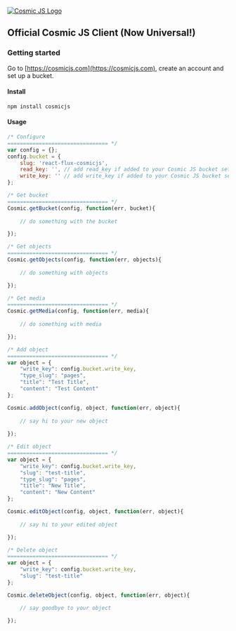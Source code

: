 [![Cosmic JS Logo](https://cosmicjs.com/images/marketing/logo-w-brand.jpg)](https://cosmicjs.com/)
## Official Cosmic JS Client (Now Universal!)

### Getting started
Go to [https://cosmicjs.com](https://cosmicjs.com), create an account and set up a bucket.

#### Install
```
npm install cosmicjs
```

#### Usage

```javascript
/* Configure
================================ */
var config = {};
config.bucket = {
	slug: 'react-flux-cosmicjs',
	read_key: '', // add read_key if added to your Cosmic JS bucket settings
	write_key: '' // add write_key if added to your Cosmic JS bucket settings
};

/* Get bucket
================================ */
Cosmic.getBucket(config, function(err, bucket){
				
	// do something with the bucket

});

/* Get objects
================================ */
Cosmic.getObjects(config, function(err, objects){
				
	// do something with objects

});

/* Get media
================================ */
Cosmic.getMedia(config, function(err, media){
			
	// do something with media

});

/* Add object
================================ */
var object = {
	"write_key": config.bucket.write_key,
	"type_slug": "pages",
	"title": "Test Title",
	"content": "Test Content"
};

Cosmic.addObject(config, object, function(err, object){
	
	// say hi to your new object
	
});

/* Edit object
================================ */
var object = {
	"write_key": config.bucket.write_key,
	"slug": "test-title",
	"type_slug": "pages",
	"title": "New Title",
	"content": "New Content"
};

Cosmic.editObject(config, object, function(err, object){
	
	// say hi to your edited object

});

/* Delete object
================================ */
var object = {
	"write_key": config.bucket.write_key,
	"slug": "test-title"
};

Cosmic.deleteObject(config, object, function(err, object){

	// say goodbye to your object

});
```
